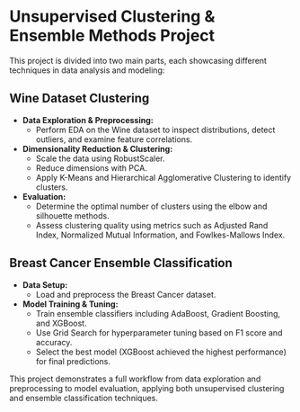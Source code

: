 # Unsupervised Clustering & Ensemble Methods Project

This project is divided into two main parts, each showcasing different techniques in data analysis and modeling:

## Wine Dataset Clustering
- **Data Exploration & Preprocessing:**  
  - Perform EDA on the Wine dataset to inspect distributions, detect outliers, and examine feature correlations.
- **Dimensionality Reduction & Clustering:**  
  - Scale the data using RobustScaler.
  - Reduce dimensions with PCA.
  - Apply K-Means and Hierarchical Agglomerative Clustering to identify clusters.
- **Evaluation:**  
  - Determine the optimal number of clusters using the elbow and silhouette methods.
  - Assess clustering quality using metrics such as Adjusted Rand Index, Normalized Mutual Information, and Fowlkes-Mallows Index.

## Breast Cancer Ensemble Classification
- **Data Setup:**  
  - Load and preprocess the Breast Cancer dataset.
- **Model Training & Tuning:**  
  - Train ensemble classifiers including AdaBoost, Gradient Boosting, and XGBoost.
  - Use Grid Search for hyperparameter tuning based on F1 score and accuracy.
  - Select the best model (XGBoost achieved the highest performance) for final predictions.

This project demonstrates a full workflow from data exploration and preprocessing to model evaluation, applying both unsupervised clustering and ensemble classification techniques.
